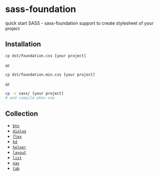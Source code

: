 # sass-foundation
quick start SASS - sass-foundation support to create stylesheet of your project

## Installation

```sh
cp dst/foundation.css [your project]
```

or

```sh
cp dst/foundation.min.css [your project]
```

or

```sh
cp -r sass/ [your project]
# and compile when use
```

## Collection

* [`btn`](https://github.com/jiroor/sass-foundation/blob/master/sass/component/_btn.sass)
* [`dialog`](https://github.com/jiroor/sass-foundation/blob/master/sass/component/_dialog.sass)
* [`flex`](https://github.com/jiroor/sass-foundation/blob/master/sass/component/_flex.sass)
* [`hd`](https://github.com/jiroor/sass-foundation/blob/master/sass/component/_hd.sass)
* [`helper`](https://github.com/jiroor/sass-foundation/blob/master/sass/component/_helper.sass)
* [`layout`](https://github.com/jiroor/sass-foundation/blob/master/sass/component/_layout.sass)
* [`list`](https://github.com/jiroor/sass-foundation/blob/master/sass/component/_list.sass)
* [`nav`](https://github.com/jiroor/sass-foundation/blob/master/sass/component/_nav.sass)
* [`tab`](https://github.com/jiroor/sass-foundation/blob/master/sass/component/_tab.sass)
